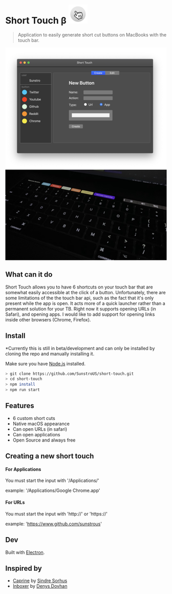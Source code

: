 # Short Touch β <img src="media/icon.png" width="60">

> Application to easily generate short cut buttons on MacBooks with the touch bar.

<a href="https://github.com/SunstroUS/short-touch/releases">
	<img src="media/app-launch-update.png" width="846">
</a>

<a href="https://github.com/SunstroUS/short-touch/releases">
	<img src="media/app-launch-update-rp.jpg" width="846">
</a>

## What can it do

Short Touch allows you to have 6 shortcuts on your touch bar that are somewhat easily accessible at the click of a button. Unfortunately, there are some limitations of the the touch bar api, such as the fact that it's only present while the app is open. It acts more of a quick launcher rather than a permanent solution for your TB. Right now it supports opening URLs (in Safari), and opening apps. I would like to add support for opening links inside other browsers (Chrome, Firefox).

## Install

\*Currently this is still in beta/development and can only be installed by cloning the repo and manually installing it.

Make sure you have [Node.js](http://nodejs.org/) installed.

```sh
> git clone https://github.com/SunstroUS/short-touch.git
> cd short-touch
> npm install
> npm run start
```

## Features

- 6 custom short cuts
- Native macOS appearance
- Can open URLs (in safari)
- Can open applications
- Open Source and always free

## Creating a new short touch

#### For Applications

You must start the input with '/Applications/'

example: '/Applications/Google Chrome.app'

#### For URLs

You must start the input with 'http://' or 'https://'

example: 'https://www.github.com/sunstrous'

## Dev

Built with [Electron](https://electronjs.org).

## Inspired by

- [Caprine](https://github.com/sindresorhus/caprine) by [Sindre Sorhus](https://github.com/sindresorhus)
- [Inboxer](https://github.com/denysdovhan/inboxer) by [Denys Dovhan](https://github.com/denysdovhan)
